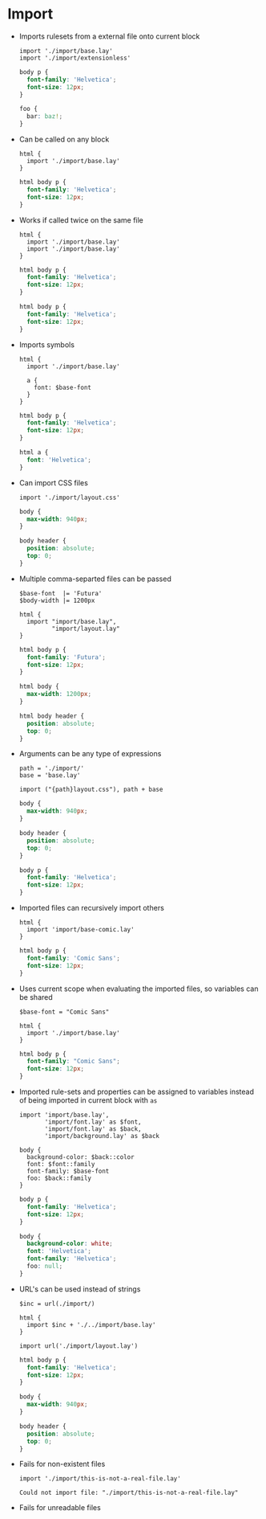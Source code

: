 Import
======

- Imports rulesets from a external file onto current block

  ~~~ lay
  import './import/base.lay'
  import './import/extensionless'
  ~~~

  ~~~ css
  body p {
    font-family: 'Helvetica';
    font-size: 12px;
  }

  foo {
    bar: baz!;
  }
  ~~~

- Can be called on any block

  ~~~ lay
  html {
    import './import/base.lay'
  }
  ~~~

  ~~~ css
  html body p {
    font-family: 'Helvetica';
    font-size: 12px;
  }
  ~~~

- Works if called twice on the same file

  ~~~ lay
  html {
    import './import/base.lay'
    import './import/base.lay'
  }
  ~~~

  ~~~ css
  html body p {
    font-family: 'Helvetica';
    font-size: 12px;
  }

  html body p {
    font-family: 'Helvetica';
    font-size: 12px;
  }
  ~~~

- Imports symbols

  ~~~ lay
  html {
    import './import/base.lay'

    a {
      font: $base-font
    }
  }
  ~~~

  ~~~ css
  html body p {
    font-family: 'Helvetica';
    font-size: 12px;
  }

  html a {
    font: 'Helvetica';
  }
  ~~~

- Can import CSS files

  ~~~ lay
  import './import/layout.css'
  ~~~

  ~~~ css
  body {
    max-width: 940px;
  }

  body header {
    position: absolute;
    top: 0;
  }
  ~~~

- Multiple comma-separted files can be passed

  ~~~ lay
  $base-font  |= 'Futura'
  $body-width |= 1200px

  html {
    import "import/base.lay",
           "import/layout.lay"
  }
  ~~~

  ~~~ css
  html body p {
    font-family: 'Futura';
    font-size: 12px;
  }

  html body {
    max-width: 1200px;
  }

  html body header {
    position: absolute;
    top: 0;
  }
  ~~~

- Arguments can be any type of expressions

  ~~~ lay
  path = './import/'
  base = 'base.lay'

  import ("{path}layout.css"), path + base
  ~~~

  ~~~ css
  body {
    max-width: 940px;
  }

  body header {
    position: absolute;
    top: 0;
  }

  body p {
    font-family: 'Helvetica';
    font-size: 12px;
  }
  ~~~

- Imported files can recursively import others

  ~~~ lay
  html {
    import 'import/base-comic.lay'
  }
  ~~~

  ~~~ css
  html body p {
    font-family: 'Comic Sans';
    font-size: 12px;
  }
  ~~~

- Uses current scope when evaluating the imported files, so variables can be shared

  ~~~ lay
  $base-font = "Comic Sans"

  html {
    import './import/base.lay'
  }
  ~~~

  ~~~ css
  html body p {
    font-family: "Comic Sans";
    font-size: 12px;
  }
  ~~~

- Imported rule-sets and properties can be assigned to variables instead of being imported in current block with `as`

  ~~~ lay
  import 'import/base.lay',
         'import/font.lay' as $font,
         'import/font.lay' as $back,
         'import/background.lay' as $back

  body {
    background-color: $back::color
    font: $font::family
    font-family: $base-font
    foo: $back::family
  }
  ~~~

  ~~~ css
  body p {
    font-family: 'Helvetica';
    font-size: 12px;
  }

  body {
    background-color: white;
    font: 'Helvetica';
    font-family: 'Helvetica';
    foo: null;
  }
  ~~~

- URL's can be used instead of strings

  ~~~ lay
  $inc = url(./import/)

  html {
    import $inc + './../import/base.lay'
  }

  import url('./import/layout.lay')
  ~~~

  ~~~ css
  html body p {
    font-family: 'Helvetica';
    font-size: 12px;
  }

  body {
    max-width: 940px;
  }

  body header {
    position: absolute;
    top: 0;
  }
  ~~~

- Fails for non-existent files

  ~~~ lay
  import './import/this-is-not-a-real-file.lay'
  ~~~

  ~~~ RuntimeError
  Could not import file: "./import/this-is-not-a-real-file.lay"
  ~~~

- Fails for unreadable files
